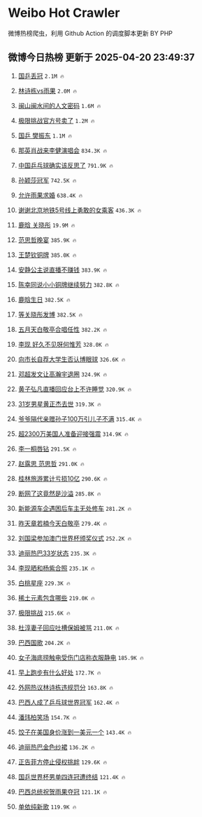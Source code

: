 # Weibo Hot Crawler 



微博热榜爬虫，利用 Github Action 的调度脚本更新 BY PHP 


## 微博今日热榜 更新于 2025-04-20 23:49:37 
1. [国乒丢冠](https://s.weibo.com/weibo?q=%E5%9B%BD%E4%B9%92%E4%B8%A2%E5%86%A0&t=31&band_rank=1&Refer=top) `2.1M 🔥` 

1. [林诗栋vs雨果](https://s.weibo.com/weibo?q=%23%E6%9E%97%E8%AF%97%E6%A0%8Bvs%E9%9B%A8%E6%9E%9C%23&t=31&band_rank=2&Refer=top) `2.0M 🔥` 

1. [闽山闽水间的人文密码](https://s.weibo.com/weibo?q=%23%E9%97%BD%E5%B1%B1%E9%97%BD%E6%B0%B4%E9%97%B4%E7%9A%84%E4%BA%BA%E6%96%87%E5%AF%86%E7%A0%81%23&t=31&band_rank=3&Refer=top) `1.6M 🔥` 

1. [极限挑战官方号卖了](https://s.weibo.com/weibo?q=%23%E6%9E%81%E9%99%90%E6%8C%91%E6%88%98%E5%AE%98%E6%96%B9%E5%8F%B7%E5%8D%96%E4%BA%86%23&t=31&band_rank=4&Refer=top) `1.2M 🔥` 

1. [国乒 樊振东](https://s.weibo.com/weibo?q=%E5%9B%BD%E4%B9%92%20%E6%A8%8A%E6%8C%AF%E4%B8%9C&t=31&band_rank=5&Refer=top) `1.1M 🔥` 

1. [那英肖战来李健演唱会](https://s.weibo.com/weibo?q=%23%E9%82%A3%E8%8B%B1%E8%82%96%E6%88%98%E6%9D%A5%E6%9D%8E%E5%81%A5%E6%BC%94%E5%94%B1%E4%BC%9A%23&t=31&band_rank=6&Refer=top) `834.3K 🔥` 

1. [中国乒乓球确实该反思了](https://s.weibo.com/weibo?q=%23%E4%B8%AD%E5%9B%BD%E4%B9%92%E4%B9%93%E7%90%83%E7%A1%AE%E5%AE%9E%E8%AF%A5%E5%8F%8D%E6%80%9D%E4%BA%86%23&t=31&band_rank=7&Refer=top) `791.9K 🔥` 

1. [孙颖莎冠军](https://s.weibo.com/weibo?q=%23%E5%AD%99%E9%A2%96%E8%8E%8E%E5%86%A0%E5%86%9B%23&t=31&band_rank=8&Refer=top) `742.5K 🔥` 

1. [允许雨果求婚](https://s.weibo.com/weibo?q=%23%E5%85%81%E8%AE%B8%E9%9B%A8%E6%9E%9C%E6%B1%82%E5%A9%9A%23&t=31&band_rank=9&Refer=top) `638.4K 🔥` 

1. [谢谢北京地铁5号线上勇敢的女乘客](https://s.weibo.com/weibo?q=%23%E8%B0%A2%E8%B0%A2%E5%8C%97%E4%BA%AC%E5%9C%B0%E9%93%815%E5%8F%B7%E7%BA%BF%E4%B8%8A%E5%8B%87%E6%95%A2%E7%9A%84%E5%A5%B3%E4%B9%98%E5%AE%A2%23&t=31&band_rank=10&Refer=top) `436.3K 🔥` 

1. [鹿晗 关晓彤](https://s.weibo.com/weibo?q=%E9%B9%BF%E6%99%97%20%E5%85%B3%E6%99%93%E5%BD%A4&t=31&band_rank=11&Refer=top) `19.9M 🔥` 

1. [范思哲晚宴](https://s.weibo.com/weibo?q=%23%E8%8C%83%E6%80%9D%E5%93%B2%E6%99%9A%E5%AE%B4%23&t=31&band_rank=12&Refer=top) `385.9K 🔥` 

1. [王楚钦铜牌](https://s.weibo.com/weibo?q=%E7%8E%8B%E6%A5%9A%E9%92%A6%E9%93%9C%E7%89%8C&t=31&band_rank=13&Refer=top) `385.0K 🔥` 

1. [安静公主说直播不赚钱](https://s.weibo.com/weibo?q=%23%E5%AE%89%E9%9D%99%E5%85%AC%E4%B8%BB%E8%AF%B4%E7%9B%B4%E6%92%AD%E4%B8%8D%E8%B5%9A%E9%92%B1%23&t=31&band_rank=14&Refer=top) `383.9K 🔥` 

1. [陈幸同说小小铜牌继续努力](https://s.weibo.com/weibo?q=%23%E9%99%88%E5%B9%B8%E5%90%8C%E8%AF%B4%E5%B0%8F%E5%B0%8F%E9%93%9C%E7%89%8C%E7%BB%A7%E7%BB%AD%E5%8A%AA%E5%8A%9B%23&t=31&band_rank=15&Refer=top) `382.8K 🔥` 

1. [鹿晗生日](https://s.weibo.com/weibo?q=%E9%B9%BF%E6%99%97%E7%94%9F%E6%97%A5&t=31&band_rank=16&Refer=top) `382.5K 🔥` 

1. [等关晓彤发博](https://s.weibo.com/weibo?q=%23%E7%AD%89%E5%85%B3%E6%99%93%E5%BD%A4%E5%8F%91%E5%8D%9A%23&t=31&band_rank=17&Refer=top) `382.5K 🔥` 

1. [五月天白敬亭合唱任性](https://s.weibo.com/weibo?q=%E4%BA%94%E6%9C%88%E5%A4%A9%E7%99%BD%E6%95%AC%E4%BA%AD%E5%90%88%E5%94%B1%E4%BB%BB%E6%80%A7&t=31&band_rank=18&Refer=top) `382.2K 🔥` 

1. [李现 好久不见呀何惟芳](https://s.weibo.com/weibo?q=%E6%9D%8E%E7%8E%B0%20%E5%A5%BD%E4%B9%85%E4%B8%8D%E8%A7%81%E5%91%80%E4%BD%95%E6%83%9F%E8%8A%B3&t=31&band_rank=19&Refer=top) `328.0K 🔥` 

1. [向市长自荐大学生否认博眼球](https://s.weibo.com/weibo?q=%23%E5%90%91%E5%B8%82%E9%95%BF%E8%87%AA%E8%8D%90%E5%A4%A7%E5%AD%A6%E7%94%9F%E5%90%A6%E8%AE%A4%E5%8D%9A%E7%9C%BC%E7%90%83%23&t=31&band_rank=20&Refer=top) `326.6K 🔥` 

1. [邓超发文让高瀚宇退圈](https://s.weibo.com/weibo?q=%23%E9%82%93%E8%B6%85%E5%8F%91%E6%96%87%E8%AE%A9%E9%AB%98%E7%80%9A%E5%AE%87%E9%80%80%E5%9C%88%23&t=31&band_rank=21&Refer=top) `324.9K 🔥` 

1. [黄子弘凡直播回应台上不许睡觉](https://s.weibo.com/weibo?q=%E9%BB%84%E5%AD%90%E5%BC%98%E5%87%A1%E7%9B%B4%E6%92%AD%E5%9B%9E%E5%BA%94%E5%8F%B0%E4%B8%8A%E4%B8%8D%E8%AE%B8%E7%9D%A1%E8%A7%89&t=31&band_rank=22&Refer=top) `320.9K 🔥` 

1. [31岁男星黄正杰去世](https://s.weibo.com/weibo?q=%2331%E5%B2%81%E7%94%B7%E6%98%9F%E9%BB%84%E6%AD%A3%E6%9D%B0%E5%8E%BB%E4%B8%96%23&t=31&band_rank=23&Refer=top) `319.3K 🔥` 

1. [爷爷隔代亲赠孙子100万引儿子不满](https://s.weibo.com/weibo?q=%23%E7%88%B7%E7%88%B7%E9%9A%94%E4%BB%A3%E4%BA%B2%E8%B5%A0%E5%AD%99%E5%AD%90100%E4%B8%87%E5%BC%95%E5%84%BF%E5%AD%90%E4%B8%8D%E6%BB%A1%23&t=31&band_rank=24&Refer=top) `315.4K 🔥` 

1. [超2300万美国人准备迎接强震](https://s.weibo.com/weibo?q=%23%E8%B6%852300%E4%B8%87%E7%BE%8E%E5%9B%BD%E4%BA%BA%E5%87%86%E5%A4%87%E8%BF%8E%E6%8E%A5%E5%BC%BA%E9%9C%87%23&t=31&band_rank=25&Refer=top) `314.9K 🔥` 

1. [李一桐唇钻](https://s.weibo.com/weibo?q=%23%E6%9D%8E%E4%B8%80%E6%A1%90%E5%94%87%E9%92%BB%23&t=31&band_rank=26&Refer=top) `291.5K 🔥` 

1. [赵露思 范思哲](https://s.weibo.com/weibo?q=%E8%B5%B5%E9%9C%B2%E6%80%9D%20%E8%8C%83%E6%80%9D%E5%93%B2&t=31&band_rank=27&Refer=top) `291.0K 🔥` 

1. [桂林旅游累计亏损10亿](https://s.weibo.com/weibo?q=%23%E6%A1%82%E6%9E%97%E6%97%85%E6%B8%B8%E7%B4%AF%E8%AE%A1%E4%BA%8F%E6%8D%9F10%E4%BA%BF%23&t=31&band_rank=28&Refer=top) `290.6K 🔥` 

1. [断网了这竟然是沙溢](https://s.weibo.com/weibo?q=%E6%96%AD%E7%BD%91%E4%BA%86%E8%BF%99%E7%AB%9F%E7%84%B6%E6%98%AF%E6%B2%99%E6%BA%A2&t=31&band_rank=29&Refer=top) `285.8K 🔥` 

1. [新能源车企遇困后车主无处修车](https://s.weibo.com/weibo?q=%E6%96%B0%E8%83%BD%E6%BA%90%E8%BD%A6%E4%BC%81%E9%81%87%E5%9B%B0%E5%90%8E%E8%BD%A6%E4%B8%BB%E6%97%A0%E5%A4%84%E4%BF%AE%E8%BD%A6&t=31&band_rank=30&Refer=top) `281.2K 🔥` 

1. [昨天章若楠今天白敬亭](https://s.weibo.com/weibo?q=%23%E6%98%A8%E5%A4%A9%E7%AB%A0%E8%8B%A5%E6%A5%A0%E4%BB%8A%E5%A4%A9%E7%99%BD%E6%95%AC%E4%BA%AD%23&t=31&band_rank=31&Refer=top) `279.4K 🔥` 

1. [刘国梁参加澳门世界杯颁奖仪式](https://s.weibo.com/weibo?q=%E5%88%98%E5%9B%BD%E6%A2%81%E5%8F%82%E5%8A%A0%E6%BE%B3%E9%97%A8%E4%B8%96%E7%95%8C%E6%9D%AF%E9%A2%81%E5%A5%96%E4%BB%AA%E5%BC%8F&t=31&band_rank=32&Refer=top) `252.2K 🔥` 

1. [迪丽热巴33岁状态](https://s.weibo.com/weibo?q=%23%E8%BF%AA%E4%B8%BD%E7%83%AD%E5%B7%B433%E5%B2%81%E7%8A%B6%E6%80%81%23&t=31&band_rank=33&Refer=top) `235.3K 🔥` 

1. [李现晒和杨紫合照](https://s.weibo.com/weibo?q=%23%E6%9D%8E%E7%8E%B0%E6%99%92%E5%92%8C%E6%9D%A8%E7%B4%AB%E5%90%88%E7%85%A7%23&t=31&band_rank=34&Refer=top) `235.1K 🔥` 

1. [白桃星座](https://s.weibo.com/weibo?q=%23%E7%99%BD%E6%A1%83%E6%98%9F%E5%BA%A7%23&t=31&band_rank=35&Refer=top) `229.3K 🔥` 

1. [稀土元素包含哪些](https://s.weibo.com/weibo?q=%E7%A8%80%E5%9C%9F%E5%85%83%E7%B4%A0%E5%8C%85%E5%90%AB%E5%93%AA%E4%BA%9B&t=31&band_rank=36&Refer=top) `219.0K 🔥` 

1. [极限挑战](https://s.weibo.com/weibo?q=%E6%9E%81%E9%99%90%E6%8C%91%E6%88%98&t=31&band_rank=37&Refer=top) `215.6K 🔥` 

1. [杜淳妻子回应吐槽保姆被骂](https://s.weibo.com/weibo?q=%23%E6%9D%9C%E6%B7%B3%E5%A6%BB%E5%AD%90%E5%9B%9E%E5%BA%94%E5%90%90%E6%A7%BD%E4%BF%9D%E5%A7%86%E8%A2%AB%E9%AA%82%23&t=31&band_rank=38&Refer=top) `211.0K 🔥` 

1. [巴西国歌](https://s.weibo.com/weibo?q=%E5%B7%B4%E8%A5%BF%E5%9B%BD%E6%AD%8C&t=31&band_rank=39&Refer=top) `204.2K 🔥` 

1. [女子海底捞触电受伤门店称衣服静电](https://s.weibo.com/weibo?q=%23%E5%A5%B3%E5%AD%90%E6%B5%B7%E5%BA%95%E6%8D%9E%E8%A7%A6%E7%94%B5%E5%8F%97%E4%BC%A4%E9%97%A8%E5%BA%97%E7%A7%B0%E8%A1%A3%E6%9C%8D%E9%9D%99%E7%94%B5%23&t=31&band_rank=40&Refer=top) `185.9K 🔥` 

1. [早上跑步有什么好处](https://s.weibo.com/weibo?q=%E6%97%A9%E4%B8%8A%E8%B7%91%E6%AD%A5%E6%9C%89%E4%BB%80%E4%B9%88%E5%A5%BD%E5%A4%84&t=31&band_rank=41&Refer=top) `172.7K 🔥` 

1. [外网热议林诗栋违规罚分](https://s.weibo.com/weibo?q=%23%E5%A4%96%E7%BD%91%E7%83%AD%E8%AE%AE%E6%9E%97%E8%AF%97%E6%A0%8B%E8%BF%9D%E8%A7%84%E7%BD%9A%E5%88%86%23&t=31&band_rank=42&Refer=top) `163.8K 🔥` 

1. [巴西人成了乒乓球世界冠军](https://s.weibo.com/weibo?q=%23%E5%B7%B4%E8%A5%BF%E4%BA%BA%E6%88%90%E4%BA%86%E4%B9%92%E4%B9%93%E7%90%83%E4%B8%96%E7%95%8C%E5%86%A0%E5%86%9B%23&t=31&band_rank=43&Refer=top) `162.4K 🔥` 

1. [潘玮柏笑场](https://s.weibo.com/weibo?q=%E6%BD%98%E7%8E%AE%E6%9F%8F%E7%AC%91%E5%9C%BA&t=31&band_rank=44&Refer=top) `154.7K 🔥` 

1. [饺子在美国身价涨到一美元一个](https://s.weibo.com/weibo?q=%23%E9%A5%BA%E5%AD%90%E5%9C%A8%E7%BE%8E%E5%9B%BD%E8%BA%AB%E4%BB%B7%E6%B6%A8%E5%88%B0%E4%B8%80%E7%BE%8E%E5%85%83%E4%B8%80%E4%B8%AA%23&t=31&band_rank=45&Refer=top) `143.4K 🔥` 

1. [迪丽热巴金色纱裙](https://s.weibo.com/weibo?q=%23%E8%BF%AA%E4%B8%BD%E7%83%AD%E5%B7%B4%E9%87%91%E8%89%B2%E7%BA%B1%E8%A3%99%23&t=31&band_rank=46&Refer=top) `136.2K 🔥` 

1. [正告菲方停止侵权挑衅](https://s.weibo.com/weibo?q=%23%E6%AD%A3%E5%91%8A%E8%8F%B2%E6%96%B9%E5%81%9C%E6%AD%A2%E4%BE%B5%E6%9D%83%E6%8C%91%E8%A1%85%23&t=31&band_rank=47&Refer=top) `129.6K 🔥` 

1. [国乒世界杯男单四连冠遭终结](https://s.weibo.com/weibo?q=%23%E5%9B%BD%E4%B9%92%E4%B8%96%E7%95%8C%E6%9D%AF%E7%94%B7%E5%8D%95%E5%9B%9B%E8%BF%9E%E5%86%A0%E9%81%AD%E7%BB%88%E7%BB%93%23&t=31&band_rank=48&Refer=top) `121.4K 🔥` 

1. [巴西总统祝贺雨果夺冠](https://s.weibo.com/weibo?q=%23%E5%B7%B4%E8%A5%BF%E6%80%BB%E7%BB%9F%E7%A5%9D%E8%B4%BA%E9%9B%A8%E6%9E%9C%E5%A4%BA%E5%86%A0%23&t=31&band_rank=49&Refer=top) `121.1K 🔥` 

1. [单依纯新歌](https://s.weibo.com/weibo?q=%E5%8D%95%E4%BE%9D%E7%BA%AF%E6%96%B0%E6%AD%8C&t=31&band_rank=50&Refer=top) `119.9K 🔥` 

